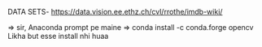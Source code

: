 DATA SETS-
https://data.vision.ee.ethz.ch/cvl/rrothe/imdb-wiki/



=> sir, Anaconda prompt pe maine => conda install -c conda.forge opencv 
Likha but esse install nhi huaa     
